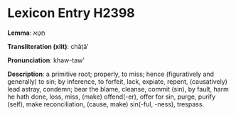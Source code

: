 # Lexicon Entry H2398

**Lemma**: חָטָא

**Transliteration (xlit)**: châṭâʼ

**Pronunciation**: khaw-taw'

**Description**:
a primitive root; properly, to miss; hence (figuratively and generally) to sin; by inference, to forfeit, lack, expiate, repent, (causatively) lead astray, condemn; bear the blame, cleanse, commit (sin), by fault, harm he hath done, loss, miss, (make) offend(-er), offer for sin, purge, purify (self), make reconciliation, (cause, make) sin(-ful, -ness), trespass.
